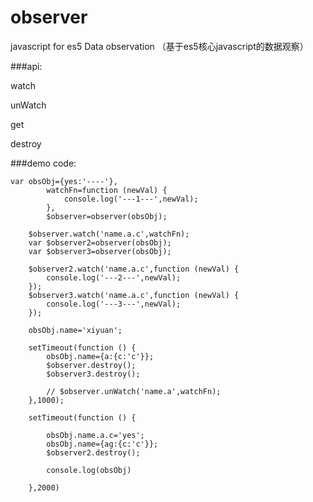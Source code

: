# observer
javascript for es5 Data observation （基于es5核心javascript的数据观察）


###api:

  watch
  
  unWatch

get

destroy

	


###demo code:

	var obsObj={yes:'----'},
            watchFn=function (newVal) {
                console.log('---1---',newVal);
            },
            $observer=observer(obsObj);

        $observer.watch('name.a.c',watchFn);
        var $observer2=observer(obsObj);
        var $observer3=observer(obsObj);

        $observer2.watch('name.a.c',function (newVal) {
            console.log('---2---',newVal);
        });
        $observer3.watch('name.a.c',function (newVal) {
            console.log('---3---',newVal);
        });

        obsObj.name='xiyuan';

        setTimeout(function () {
            obsObj.name={a:{c:'c'}};
            $observer.destroy();
            $observer3.destroy();

            // $observer.unWatch('name.a',watchFn);
        },1000);

        setTimeout(function () {

            obsObj.name.a.c='yes';
            obsObj.name={ag:{c:'c'}};
            $observer2.destroy();

            console.log(obsObj)

        },2000)
